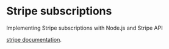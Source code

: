 # Stripe subscriptions

Implementing Stripe subscriptions with Node.js and Stripe API

[stripe documentation](https://stripe.com/docs).
